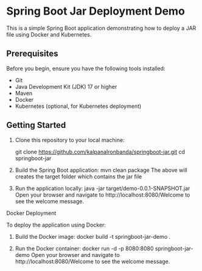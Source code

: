 # Spring Boot Jar Deployment Demo

This is a simple Spring Boot application demonstrating how to deploy a JAR file using Docker and Kubernetes.

## Prerequisites

Before you begin, ensure you have the following tools installed:
- Git
- Java Development Kit (JDK) 17 or higher
- Maven
- Docker
- Kubernetes (optional, for Kubernetes deployment)

## Getting Started

1. Clone this repository to your local machine:

   git clone https://github.com/kalpanaIronbanda/springboot-jar.git
   cd springboot-jar

2. Build the Spring Boot application:
   mvn clean package
The above will creates the target folder which contains the jar file

3. Run the application locally:
   java -jar target/demo-0.0.1-SNAPSHOT.jar
Open your browser and navigate to http://localhost:8080/Welcome to see the welcome message.


Docker Deployment

To deploy the application using Docker:

1. Build the Docker image:
    docker build -t springboot-jar-demo .

2. Run the Docker container:
    docker run -d -p 8080:8080 springboot-jar-demo
Open your browser and navigate to http://localhost:8080/Welcome to see the welcome message.
